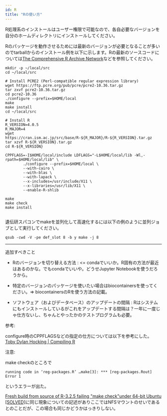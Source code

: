 ```yaml
---
id: R
title: "Rの使い方"
---
```


R処理系のインストールはユーザー権限で可能なので、各自必要なバージョンを自分のホームディレクトリにインストールしてください。

 
 
 Rのパッケージを動作させるためには最新のバージョンが必要となることが多いのでtarballからのインストール例を以下に示します。Rの最新のソースコードについては[The Comprehensive R Archive Network](https://cran.ism.ac.jp/)などを参照してください。

```
mkdir -p ~/local/src
cd ~/local/src

# Install PCRE2 (Perl-compatible regular expression library)
wget https://ftp.pcre.org/pub/pcre/pcre2-10.36.tar.gz
tar zxvf pcre2-10.36.tar.gz
cd pcre2-10.36
./configure --prefix=$HOME/local
make
make install
cd ~/local/src

# Install R
R_VERSION=4.0.5
R_MAJOR=4
wget https://cran.ism.ac.jp/src/base/R-${R_MAJOR}/R-${R_VERSION}.tar.gz
tar xzvf R-${R_VERSION}.tar.gz
cd R-${R_VERSION}

CPPFLAGS=-I$HOME/local/include LDFLAGS="-L$HOME/local/lib -Wl,-rpath=$HOME/local/lib" \
        ./configure --prefix=$HOME/local \
        --with-cairo \
        --with-blas \
        --with-lapack \
        --x-includes=/usr/include/X11 \
        --x-libraries=/usr/lib/X11 \
        --enable-R-shlib

make
make check
make install
														
```

遺伝研スパコンでmakeを並列化して高速化するには以下の例のように並列ジョブとして実行してください。

` qsub -cwd -V -pe def_slot 8 -b y make -j 8 `

***

追加すべきこと

- Rのバージョンを切り替える方法 : <= condaでいいか。R固有の方法が最近はあるのかな。でもcondaでいいや。どうせJupyter Notebookを使うだろうから。

- 特定のバージョンのパッケージを使いたい場合はbiocontainersを使ってください。=> biocontainersのRを使う方法の記載。

- ソフトウェア（およびデータベース）のアップデートの間隔 : Rはシステムにもインストールしているがこれをアップデートする間隔は？一年に一度じゃ仕方ないし、ちゃんとやったかのテストプログラムも必要。

 
 
参考:
 
configure時のCPPFLAGSなどの指定の仕方については以下を参考にした。
[Toby Dylan Hocking | Compiling R](https://tdhock.github.io/blog/2017/compiling-R/)

注意: 

make checkのところで

` running code in ‘reg-packages.R’ …make[3]: *** [reg-packages.Rout] Error 1 `

というエラーが出た。


[Fresh build from source of R-3.2.5 failing "make check"under 64-bit Ubuntu [SOLVED]](https://stat.ethz.ch/pipermail/r-devel/2016-April/072617.html)に同じ現象についての記述がありここではNFSマウントのせいであるとのことだが、この場合も同じかどうかはっきりしない。

